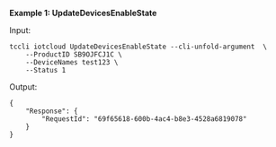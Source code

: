 **Example 1: UpdateDevicesEnableState**



Input: 

```
tccli iotcloud UpdateDevicesEnableState --cli-unfold-argument  \
    --ProductID SB9OJFCJ1C \
    --DeviceNames test123 \
    --Status 1
```

Output: 
```
{
    "Response": {
        "RequestId": "69f65618-600b-4ac4-b8e3-4528a6819078"
    }
}
```

